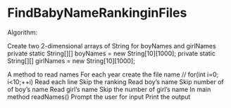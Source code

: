 # FindBabyNameRankinginFiles
Algorithm:

Create two 2-dimensional arrays of String for boyNames and girlNames
   private static String[][] boyNames = new String[10][1000];
  private static String[][] girlNames = new String[10][1000];

A method to read names
For each year create the file name // for(int i=0; i<10;++i) 
Read each line 
Skip the ranking
Read boy’s name
Skip number of of boy’s name
Read girl’s name
Skip the number of girl’s name
In main method
readNames()
Prompt the user for input
Print the output
